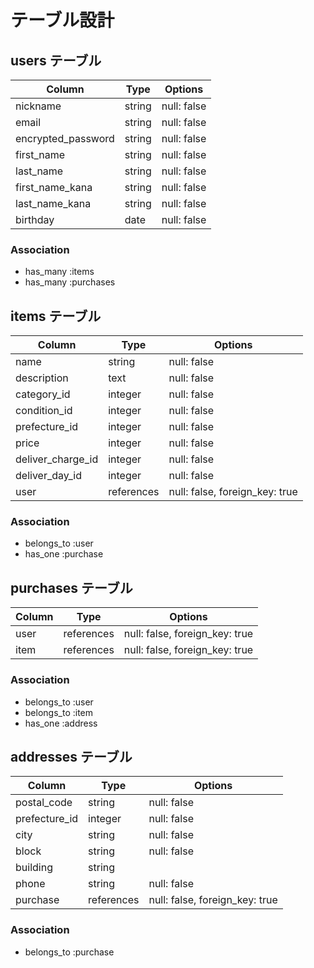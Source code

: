 # テーブル設計

## users テーブル

| Column             | Type     | Options     |
| ------------------ | ---------| ----------- |
| nickname           | string   | null: false |
| email              | string   | null: false |
| encrypted_password | string   | null: false |
| first_name         | string   | null: false |
| last_name          | string   | null: false |
| first_name_kana    | string   | null: false |
| last_name_kana     | string   | null: false |
| birthday           | date     | null: false |

### Association
- has_many :items
- has_many :purchases

## items テーブル

| Column            | Type        | Options                        |
| ------------------| ------------| -------------------------------|
| name              | string      | null: false                    |
| description       | text        | null: false                    |
| category_id       | integer     | null: false                    |
| condition_id      | integer     | null: false                    |
| prefecture_id     | integer     | null: false                    |
| price             | integer     | null: false                    |
| deliver_charge_id | integer     | null: false                    |
| deliver_day_id    | integer     | null: false                    |
| user              | references  | null: false, foreign_key: true |

### Association
- belongs_to :user
- has_one :purchase

## purchases テーブル

| Column  | Type        | Options                        |
| ------- | ----------- | ------------------------------ |
| user    | references  | null: false, foreign_key: true |
| item    | references  | null: false, foreign_key: true |


### Association
- belongs_to :user
- belongs_to :item
- has_one :address

## addresses テーブル

| Column          | Type       | Options                        |
| --------------- | ---------- | ------------------------------ |
| postal_code     | string     | null: false                    |
| prefecture_id   | integer    | null: false                    |
| city            | string     | null: false                    |
| block           | string     | null: false                    |
| building        | string     |                                |
| phone           | string     | null: false                    |
| purchase        | references | null: false, foreign_key: true |

### Association
- belongs_to :purchase